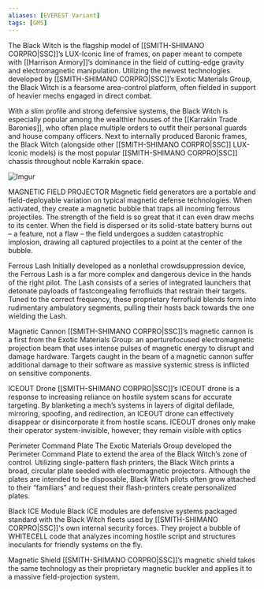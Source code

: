 ```yaml
---
aliases: [EVEREST Variant]
tags: [GMS]
---
```

The Black Witch is the flagship model of [[SMITH-SHIMANO CORPRO|SSC]]’s LUX-Iconic line of frames, on paper meant to compete with [[Harrison Armory]]’s dominance in the field of cutting-edge gravity and electromagnetic manipulation. Utilizing the newest technologies developed by [[SMITH-SHIMANO CORPRO|SSC]]’s Exotic Materials Group, the Black Witch is a fearsome area-control platform, often fielded in support of heavier mechs engaged in direct combat.

With a slim profile and strong defensive systems, the Black Witch is especially popular among the wealthier houses of the [[Karrakin Trade Baronies]], who often place multiple orders to outfit their personal guards and house company officers. Next to internally produced Baronic frames, the Black Witch (alongside other [[SMITH-SHIMANO CORPRO|SSC]] LUX-Iconic models) is the most popular [[SMITH-SHIMANO CORPRO|SSC]] chassis throughout noble Karrakin space.

![Imgur](https://i.imgur.com/hkobef5.png)

MAGNETIC FIELD PROJECTOR
	Magnetic field generators are a portable and field-deployable variation on typical magnetic defense technologies. When activated, they create a magnetic bubble that traps all incoming ferrous projectiles. The strength of the field is so great that it can even draw mechs to its center. When the field is dispersed or its solid-state battery burns out – a feature, not a flaw – the field undergoes a sudden catastrophic implosion, drawing all captured projectiles to a point at the center of the bubble.

Ferrous Lash
	Initially developed as a nonlethal crowdsuppression device, the Ferrous Lash is a far more complex and dangerous device in the hands of the right pilot. The Lash consists of a series of integrated launchers that detonate payloads of fastcongealing ferrofluids that restrain their targets. Tuned to the correct frequency, these proprietary ferrofluid blends form into rudimentary ambulatory segments, pulling their hosts back towards the one wielding the Lash.

Magnetic Cannon
	[[SMITH-SHIMANO CORPRO|SSC]]’s magnetic cannon is a first from the Exotic Materials Group: an aperturefocused electromagnetic projection beam that uses intense pulses of magnetic energy to disrupt and damage hardware. Targets caught in the beam of a magnetic cannon suffer additional damage to their software as massive systemic stress is inflicted on sensitive components.

ICEOUT Drone
	[[SMITH-SHIMANO CORPRO|SSC]]’s ICEOUT drone is a response to increasing reliance on hostile system scans for accurate targeting. By blanketing a mech’s systems in layers of digital defilade, mirroring, spoofing, and redirection, an ICEOUT drone can effectively disappear or disincorporate it from hostile scans. ICEOUT drones only make their operator system-invisible, however; they remain visible with optics

Perimeter Command Plate
	The Exotic Materials Group developed the Perimeter Command Plate to extend the area of the Black Witch’s zone of control. Utilizing single-pattern flash printers, the Black Witch prints a broad, circular plate seeded with electromagnetic projectors. Although the plates are intended to be disposable, Black Witch pilots often grow attached to their “familiars” and request their flash-printers create personalized plates.

Black ICE Module
	Black ICE modules are defensive systems packaged standard with the Black Witch fleets used by [[SMITH-SHIMANO CORPRO|SSC]]'s own internal security forces. They project a bubble of WHITECELL code that analyzes incoming hostile script and structures inoculants for friendly systems on the fly.

Magnetic Shield
	[[SMITH-SHIMANO CORPRO|SSC]]’s magnetic shield takes the same technology as their proprietary magnetic buckler and applies it to a massive field-projection system.